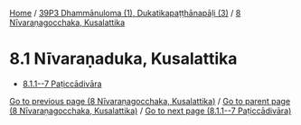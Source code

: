 
[Home](/) / [39P3 Dhammānuloma (1), Dukatikapaṭṭhānapāḷi (3)](...md) / [8 Nīvaraṇagocchaka, Kusalattika](../39P3/8.md)

# 8.1 Nīvaraṇaduka, Kusalattika

* [8.1.1--7 Paṭiccādivāra](8.1/8.1.1--7.md)

[Go to previous page (8 Nīvaraṇagocchaka, Kusalattika)](../39P3/8.md) / [Go to parent page (8 Nīvaraṇagocchaka, Kusalattika)](../39P3/8.md) / [Go to next page (8.1.1--7 Paṭiccādivāra)](8.1/8.1.1--7.md)



